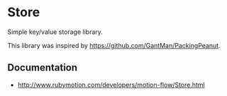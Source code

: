 # Store

Simple key/value storage library.

This library was inspired by https://github.com/GantMan/PackingPeanut.

## Documentation

- http://www.rubymotion.com/developers/motion-flow/Store.html
